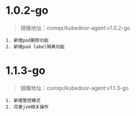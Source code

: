 
# 1.0.2-go
> 镜像地址：comqx/kubedoor-agent:v1.0.2-go
```
1. 新增pod删除功能
2. 新增pod label隔离功能
```
# 1.1.3-go
> 镜像地址：comqx/kubedoor-agent:v1.1.3-go
```
1. 新增管控模式
2. 完善jvm相关操作
```